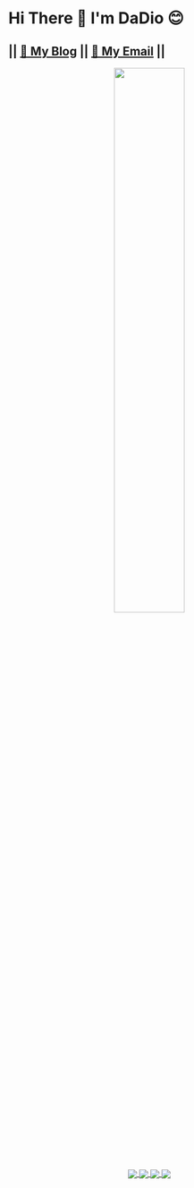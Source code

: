 # Hi There 👋 I'm DaDio 😊

##  || [🚀 My Blog](https://dadio.cc) || [📧 My Email](mailto:1477017264@qq.com) ||

<div align=center>
<a href="https://github.com/1477017264">
  <img align="center" src="https://github-readme-stats.vercel.app/api?username=1477017264&count_private=true&show_icons=true&bg_color=135DEG,#FFF6B7,#F6416C" width="50%" height="50%"/>
</a>
</div>



<div align=center style="margin-top:20px">
<a href="https://github.com/1477017264/image-watermark">
  <img align="center" src="https://github-readme-stats.vercel.app/api/pin/?username=1477017264&repo=image-watermark" />
</a>
<a href="https://github.com/1477017264/image_QrCode">
  <img align="center" src="https://github-readme-stats.vercel.app/api/pin/?username=1477017264&repo=image_QrCode" />
</a>
<a href="https://github.com/1477017264/image-croppa">
  <img align="center" src="https://github-readme-stats.vercel.app/api/pin/?username=1477017264&repo=image-croppa" />
</a>
<a href="https://github.com/1477017264/unlock-music">
  <img align="center" src="https://github-readme-stats.vercel.app/api/pin/?username=1477017264&repo=unlock-music" />
</a>
</div>



